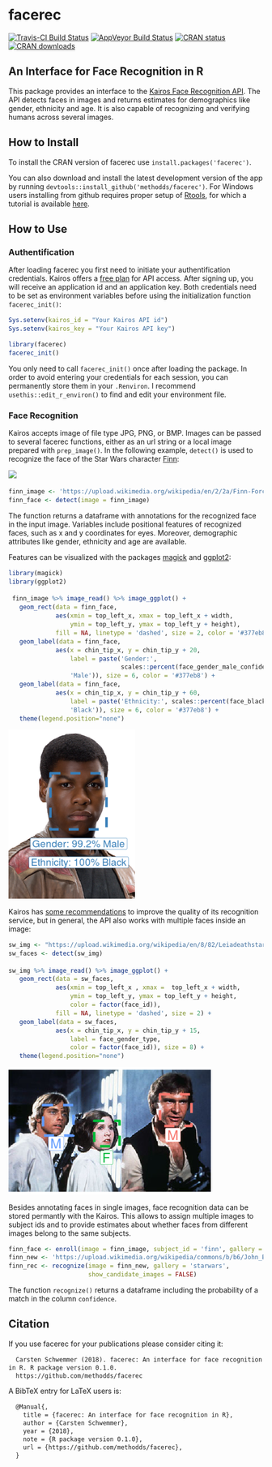 
<!-- README.md is generated from README.Rmd. Please edit that file -->

# facerec

[![Travis-CI Build
Status](https://travis-ci.org/methodds/facerec.svg?branch=master)](https://travis-ci.org/methodds/facerec)
[![AppVeyor Build
Status](https://ci.appveyor.com/api/projects/status/github/methodds/facerec?branch=master&svg=true)](https://ci.appveyor.com/project/methodds/facerec)
[![CRAN
status](https://www.r-pkg.org/badges/version/facerec)](https://cran.r-project.org/package=facerec)
[![CRAN
downloads](https://cranlogs.r-pkg.org/badges/grand-total/facerec)](https://cran.rstudio.com/web/packages/facerec/index.html)


## An Interface for Face Recognition in R

This package provides an interface to the [Kairos Face Recognition
API](https://www.kairos.com/docs/api/). The API detects faces in images
and returns estimates for demographics like gender, ethnicity and age.
It is also capable of recognizing and verifying humans across several
images.

## How to Install

To install the CRAN version of facerec use
`install.packages('facerec')`.

You can also download and install the latest development version of the
app by running `devtools::install_github('methodds/facerec')`. For
Windows users installing from github requires proper setup of
[Rtools](https://cran.r-project.org/bin/windows/Rtools/), for which a
tutorial is available
[here](https://github.com/stan-dev/rstan/wiki/Install-Rtools-for-Windows).

## How to Use

### Authentification

After loading facerec you first need to initiate your authentification
credentials. Kairos offers a [free plan](https://www.kairos.com/pricing)
for API access. After signing up, you will receive an application id and
an application key. Both credentials need to be set as environment
variables before using the initialization function `facerec_init()`:

``` r
Sys.setenv(kairos_id = "Your Kairos API id")
Sys.setenv(kairos_key = "Your Kairos API key")
```

``` r
library(facerec)
facerec_init()
```

You only need to call `facerec_init()` once after loading the package.
In order to avoid entering your credentials for each session, you can
permanently store them in your `.Renviron`. I recommend
`usethis::edit_r_environ()` to find and edit your environment file.

### Face Recognition

Kairos accepts image of file type JPG, PNG, or BMP. Images can be passed
to several facerec functions, either as an url string or a local image
prepared with `prep_image()`. In the following example, `detect()` is
used to recognize the face of the Star Wars character
[Finn](https://en.wikipedia.org/wiki/Finn_\(Star_Wars\)):

<img src="https://upload.wikimedia.org/wikipedia/en/2/2a/Finn-Force_Awakens_%282015%29.png" width="250">

``` r
finn_image <- 'https://upload.wikimedia.org/wikipedia/en/2/2a/Finn-Force_Awakens_%282015%29.png'
finn_face <- detect(image = finn_image)
```

The function returns a dataframe with annotations for the recognized
face in the input image. Variables include positional features of
recognized faces, such as x and y coordinates for eyes. Moreover,
demographic attributes like gender, ethnicity and age are available.

Features can be visualized with the packages
[magick](https://cran.r-project.org/web/packages/magick/index.html) and
[ggplot2](https://cran.r-project.org/web/packages/ggplot2/index.html):

``` r
library(magick)
library(ggplot2)

 finn_image %>% image_read() %>% image_ggplot() + 
   geom_rect(data = finn_face, 
             aes(xmin = top_left_x, xmax = top_left_x + width, 
                 ymin = top_left_y, ymax = top_left_y + height),
             fill = NA, linetype = 'dashed', size = 2, color = '#377eb8') +
   geom_label(data = finn_face,
             aes(x = chin_tip_x, y = chin_tip_y + 20, 
                 label = paste('Gender:', 
                               scales::percent(face_gender_male_confidence),
                 'Male')), size = 6, color = '#377eb8') +
   geom_label(data = finn_face,
             aes(x = chin_tip_x, y = chin_tip_y + 60, 
                 label = paste('Ethnicity:', scales::percent(face_black),
                 'Black')), size = 6, color = '#377eb8') +
   theme(legend.position="none")
```

<img src="man/figures/finn_facerec.png" width="250">

Kairos has [some
recommendations](https://www.kairos.com/docs/api/best-practices) to
improve the quality of its recognition service, but in general, the API
also works with multiple faces inside an
image:

``` r
sw_img <- "https://upload.wikimedia.org/wikipedia/en/8/82/Leiadeathstar.jpg"
sw_faces <- detect(sw_img)

sw_img %>% image_read() %>% image_ggplot() + 
   geom_rect(data = sw_faces, 
             aes(xmin = top_left_x , xmax =  top_left_x + width, 
                 ymin = top_left_y, ymax = top_left_y + height, 
                 color = factor(face_id)),
             fill = NA, linetype = 'dashed', size = 2) +
   geom_label(data = sw_faces,
             aes(x = chin_tip_x, y = chin_tip_y + 15, 
                 label = face_gender_type,
                 color = factor(face_id)), size = 8) +
   theme(legend.position="none")
```

<img src="man/figures/sw_facerec.png" width="400">

Besides annotating faces in single images, face recognition data can be
stored permantly with the Kairos. This allows to assign multiple images
to subject ids and to provide estimates about whether faces from
different images belong to the same
subjects.

``` r
finn_face <- enroll(image = finn_image, subject_id = 'finn', gallery = 'starwars')
finn_new <- 'https://upload.wikimedia.org/wikipedia/commons/b/b6/John_Boyega_by_Gage_Skidmore.jpg'
finn_rec <- recognize(image = finn_new, gallery = 'starwars',
                      show_candidate_images = FALSE)
```

The function `recognize()` returns a dataframe including the probability
of a match in the column `confidence`.

## Citation

If you use facerec for your publications please consider citing
it:

``` 
  Carsten Schwemmer (2018). facerec: An interface for face recognition in R. R package version 0.1.0.
  https://github.com/methodds/facerec
```

A BibTeX entry for LaTeX users is:

``` 
  @Manual{,
    title = {facerec: An interface for face recognition in R},
    author = {Carsten Schwemmer},
    year = {2018},
    note = {R package version 0.1.0},
    url = {https://github.com/methodds/facerec},
  }
```
